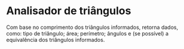 # Analisador de triângulos
 Com base no comprimento dos triângulos informados, retorna dados, como: tipo de triângulo; área; perímetro; ângulos e (se possível) a equivalência dos triângulos informados.
